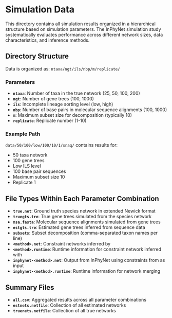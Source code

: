 # Simulation Data

This directory contains all simulation results organized in a hierarchical structure based on simulation parameters. The InPhyNet simulation study systematically evaluates performance across different network sizes, data characteristics, and inference methods.

## Directory Structure

Data is organized as: `ntaxa/ngt/ils/nbp/m/replicate/`

### Parameters

- **`ntaxa`**: Number of taxa in the true network (25, 50, 100, 200)
- **`ngt`**: Number of gene trees (100, 1000) 
- **`ils`**: Incomplete lineage sorting level (low, high)
- **`nbp`**: Number of base pairs in molecular sequence alignments (100, 1000)
- **`m`**: Maximum subset size for decomposition (typically 10)
- **`replicate`**: Replicate number (1-10)

### Example Path

`data/50/100/low/100/10/1/snaq/` contains results for:
- 50 taxa network
- 100 gene trees
- Low ILS level
- 100 base pair sequences
- Maximum subset size 10
- Replicate 1

## File Types Within Each Parameter Combination

- **`true.net`**: Ground truth species network in extended Newick format
- **`truegts.tre`**: True gene trees simulated from the species network
- **`msa.fasta`**: Molecular sequence alignments simulated from gene trees
- **`estgts.tre`**: Estimated gene trees inferred from sequence data
- **`subsets`**: Subset decomposition (comma-separated taxon names per line)
- **`<method>.net`**: Constraint networks inferred by <method>
- **`<method>.runtime`**: Runtime information for constraint network inferred with <method>
- **`inphynet-<method>.net`**: Output from InPhyNet using constraints from <method> as input
- **`inphynet-<method>.runtime`**: Runtime information for network merging

## Summary Files

- **`all.csv`**: Aggregated results across all parameter combinations
- **`estnets.netfile`**: Collection of all estimated networks
- **`truenets.netfile`**: Collection of all true networks
